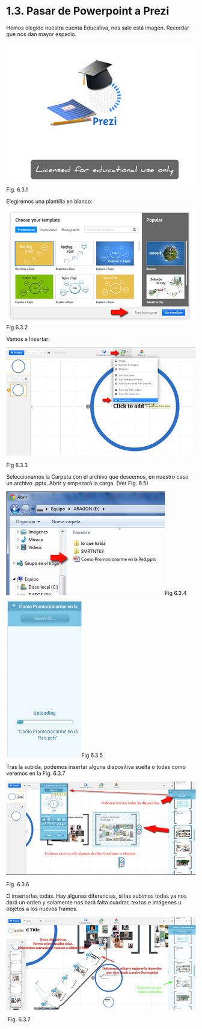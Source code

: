 # 1.3. Pasar de Powerpoint a Prezi

Hemos elegido nuestra cuenta Educativa, nos sale está imagen. Recordar que nos dan mayor espacio.


![Licencia Educativa Prezi](img/licenciaedu.1.png "Licencia Edu")Fig. 6.3.1


Elegiremos una plantilla en blanco:


![Plantillas Prezi](img/elegir-template.png "Plantilla en Blanco")Fig 6.3.2


Vamos a Insertar:


![Insertar](img/insertararchivo.png)


Fig 6.3.3

Seleccionamos la Carpeta con el archivo que deseemos, en nuestro caso un archivo .pptx. Abrir y empezará la carga. (Ver Fig. 6.5)


![Seleccionar Archivos](img/posicionarme.png "Selecciona y Abrir")Fig 6.3.4



![Carga PowerPoint en Prezi](img/carga-de-archivos.png "Carga PowerPoint")Fig 6.3.5


Tras la subida, podemos insertar alguna diapositiva suelta o todas como veremos en la Fig. 6.3.7


![Insertar diapositivas sueltas](img/intertartodoslos-archivos.png "Importar alguna diapositiva a Prezi")


Fig. 6.3.6

O insertarlas todas. Hay algunas diferencias, si las subimos todas ya nos dará un orden y solamente nos hará falta cuadrar, textos e imágenes u objetos a los nuevos frames.


![Importar PowerPoint Todo o alguna diapositiva](img/trabajotrasinsercion.png "PowerPoint a Prezi")


 Fig. 6.3.7

